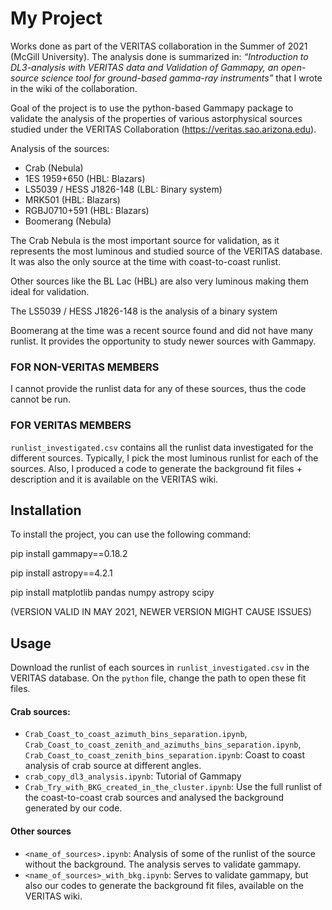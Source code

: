 # My Project

Works done as part of the VERITAS collaboration in the Summer of 2021 (McGill University). The analysis done is summarized in: _“Introduction to DL3-analysis with VERITAS data and Validation of Gammapy, an open-source science tool for ground-based gamma-ray instruments”_ that I wrote in the wiki of the collaboration.


Goal of the project is to use the python-based Gammapy package to validate the analysis of the properties of various astorphysical sources studied under the VERITAS Collaboration (https://veritas.sao.arizona.edu).

Analysis of the sources:
- Crab (Nebula)
- 1ES 1959+650 (HBL: Blazars)
- LS5039 / HESS J1826-148 (LBL: Binary system)
- MRK501 (HBL: Blazars)
- RGBJ0710+591 (HBL: Blazars)
- Boomerang (Nebula)

The Crab Nebula is the most important source for validation, as it represents the most luminous and studied source of the VERITAS database. It was also the only source at the time with coast-to-coast runlist. 

Other sources like the BL Lac (HBL) are also very luminous making them ideal for validation. 

The LS5039 / HESS J1826-148 is the analysis of a binary system

Boomerang at the time was a recent source found and did not have many runlist. It provides the opportunity to study newer sources with Gammapy.



### FOR NON-VERITAS MEMBERS
I cannot provide the runlist data for any of these sources, thus the code cannot be run. 

### FOR VERITAS MEMBERS
 `runlist_investigated.csv` contains all the runlist data investigated for the different sources. Typically, I pick the most luminous runlist for each of the sources. Also, I produced a code to generate the background fit files + description and it is available on the VERITAS wiki.



## Installation

To install the project, you can use the following command:



pip install gammapy==0.18.2

pip install astropy==4.2.1

pip install matplotlib pandas numpy astropy scipy

(VERSION VALID IN MAY 2021, NEWER VERSION MIGHT CAUSE ISSUES)



## Usage

Download the runlist of each sources in `runlist_investigated.csv` in the VERITAS database. On the `python` file, change the path to open these fit files.


#### Crab sources:
- `Crab_Coast_to_coast_azimuth_bins_separation.ipynb`, `Crab_Coast_to_coast_zenith_and_azimuths_bins_separation.ipynb`, `Crab_Coast_to_coast_zenith_bins_separation.ipynb`:  Coast to coast analysis of crab source at different angles.
- `crab_copy_dl3_analysis.ipynb`: Tutorial of Gammapy
- `Crab_Try_with_BKG_created_in_the_cluster.ipynb`: Use the full runlist of the coast-to-coast crab sources and analysed the background generated by our code.

#### Other sources
- `<name_of_sources>.ipynb`: Analysis of some of the runlist of the source without the background. The analysis serves to validate gammapy.
- `<name_of_sources>_with_bkg.ipynb`: Serves to validate gammapy, but also our codes to generate the background fit files, available on the VERITAS wiki.






